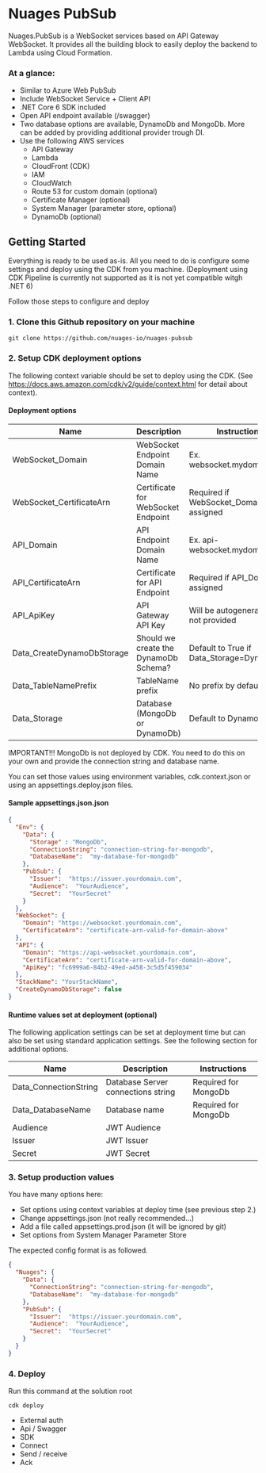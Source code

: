 # Nuages PubSub

Nuages.PubSub is a WebSocket services based on API Gateway WebSocket. It provides all the building block to easily deploy the backend to Lambda using Cloud Formation.

### At a glance:

- Similar to Azure Web PubSub
- Include WebSocket Service + Client API
- .NET Core 6 SDK included
- Open API endpoint available (/swagger)
- Two database options are available, DynamoDb and MongoDb. More can be added by providing additional provider trough DI.
- Use the following AWS services
  - API Gateway
  - Lambda
  - CloudFront (CDK)
  - IAM
  - CloudWatch
  - Route 53 for custom domain (optional)
  - Certificate Manager (optional)
  - System Manager (parameter store, optional)
  - DynamoDb (optional)

## Getting Started

Everything is ready to be used as-is. All you need to do is configure some settings and deploy using the CDK from you machine. (Deployment using CDK Pipeline is currently not supported as it is not yet compatible witgh .NET 6)

Follow those steps to configure and deploy

### 1. Clone this Github repository on your machine

```
git clone https://github.com/nuages-io/nuages-pubsub
```
### 2. Setup CDK deployment options

The following context variable should be set to deploy using the CDK. (See https://docs.aws.amazon.com/cdk/v2/guide/context.html for detail about context).

#### Deployment options

| Name                       | Description                           | Instructions                             |
|----------------------------|---------------------------------------|------------------------------------------|
| WebSocket_Domain           | WebSocket Endpoint Domain Name        | Ex. websocket.mydomain.com               |
| WebSocket_CertificateArn   | Certificate for WebSocket Endpoint    | Required if WebSocket_Domain is assigned |
| API_Domain                 | API Endpoint Domain Name              | Ex. api-websocket.mydomain.ciom          |
| API_CertificateArn         | Certificate for API Endpoint          | Required if API_Domain is assigned       |
| API_ApiKey                 | API Gateway API Key                   | Will be autogenerated if not provided    |
| Data_CreateDynamoDbStorage | Should we create the DynamoDb Schema? | Default to True if Data_Storage=DynamoDb |
| Data_TableNamePrefix       | TableName prefix                      | No prefix by default                     |
| Data_Storage               | Database  (MongoDb or DynamoDb)       | Default to DynamoDb                      |                          

IMPORTANT!!! MongoDb is not deployed by CDK. You need to do this on your own and provide the connection string and database name.

You can set those values using environment variables, cdk.context.json or using an appsettings.deploy.json files.

#### Sample appsettings.json.json

```json
{
  "Env": {
    "Data": {
      "Storage" : "MongoDb",
      "ConnectionString": "connection-string-for-mongodb",
      "DatabaseName":  "my-database-for-mongodb"
    },
    "PubSub": {
      "Issuer":  "https://issuer.yourdomain.com",
      "Audience":  "YourAudience",
      "Secret":  "YourSecret"
    }
  },
  "WebSocket": {
    "Domain": "https://websocket.yourdomain.com",
    "CertificateArn": "certificate-arn-valid-for-domain-above"
  },
  "API": {
    "Domain": "https://api-websocket.yourdomain.com",
    "CertificateArn": "certificate-arn-valid-for-domain-above",
    "ApiKey": "fc6999a6-84b2-49ed-a458-3c5d5f459034"
  },
  "StackName": "YourStackName",
  "CreateDynamoDbStorage": false
}
```
#### Runtime values set at deployment (optional)

The following application settings can be set at deployment time but can also be set using standard application settings. See the following section for additional options.

| Name                  | Description                           | Instructions                             |
|-----------------------|---------------------------------------|------------------------------------------|
| Data_ConnectionString | Database Server connections string    | Required for MongoDb                     |
| Data_DatabaseName     | Database name                         | Required for MongoDb                     |
| Audience              | JWT Audience                          |                                          |
| Issuer                | JWT Issuer                            |                                          |
| Secret                | JWT Secret                            |                                          |


### 3. Setup production values

You have many options here:

- Set options using context variables at deploy time (see previous step 2.)
- Change appsettings.json (not really recommended...)
- Add a file called appsettings.prod.json (it will be ignored by git)
- Set options from System Manager Parameter Store

The expected config format is as followed.

```json
{
  "Nuages": {
    "Data": {
      "ConnectionString": "connection-string-for-mongodb",
      "DatabaseName":  "my-database-for-mongodb"
    },
    "PubSub": {
      "Issuer":  "https://issuer.yourdomain.com",
      "Audience":  "YourAudience",
      "Secret":  "YourSecret"
    }
  }
}
```


### 4. Deploy

Run this command at the solution root

```
cdk deploy
```

- External auth
- Api / Swagger
- SDK
- Connect
- Send / receive
- Ack
